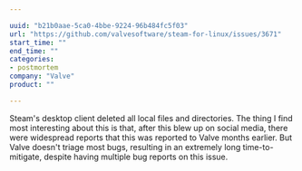 ```yaml
---

uuid: "b21b0aae-5ca0-4bbe-9224-96b484fc5f03"
url: "https://github.com/valvesoftware/steam-for-linux/issues/3671"
start_time: ""
end_time: ""
categories:
- postmortem
company: "Valve"
product: ""

---
```


Steam's desktop client deleted all local files and directories. The thing I find most interesting about this is that, after this blew up on social media, there were widespread reports that this was reported to Valve months earlier. But Valve doesn't triage most bugs, resulting in an extremely long time-to-mitigate, despite having multiple bug reports on this issue.
